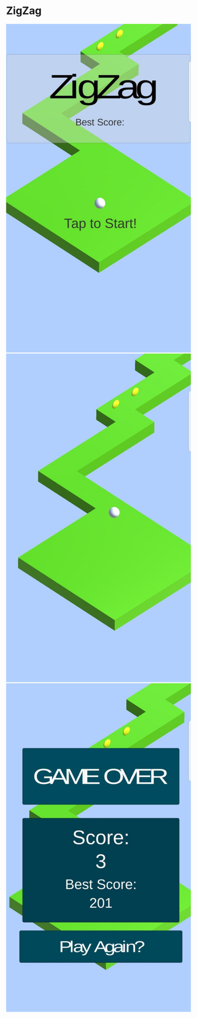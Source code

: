 # ZigZag
![Alt text](./screen-1.jpg?raw=true "Screen-1")
![Alt text](./screen-2.jpg?raw=true "Screen-2")
![Alt text](./screen-3.jpg?raw=true "Screen-3")
